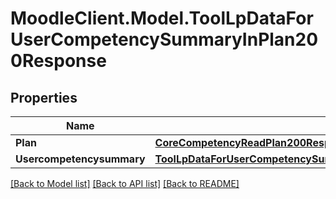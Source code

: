 # MoodleClient.Model.ToolLpDataForUserCompetencySummaryInPlan200Response

## Properties

Name | Type | Description | Notes
------------ | ------------- | ------------- | -------------
**Plan** | [**CoreCompetencyReadPlan200Response**](CoreCompetencyReadPlan200Response.md) |  | 
**Usercompetencysummary** | [**ToolLpDataForUserCompetencySummaryInCourse200ResponseUsercompetencysummary**](ToolLpDataForUserCompetencySummaryInCourse200ResponseUsercompetencysummary.md) |  | 

[[Back to Model list]](../README.md#documentation-for-models) [[Back to API list]](../README.md#documentation-for-api-endpoints) [[Back to README]](../README.md)


